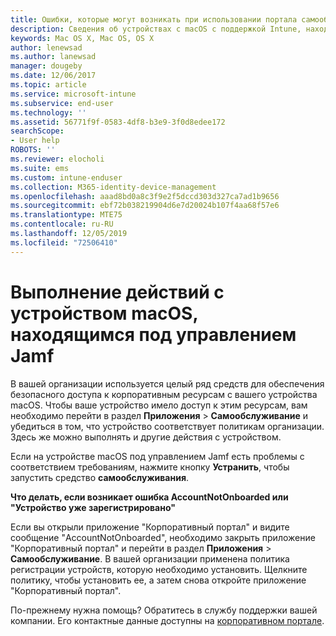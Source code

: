 ```yaml
---
title: Ошибки, которые могут возникать при использовании портала самообслуживания Jamf | Документы Майкрософт
description: Сведения об устройствах с macOS с поддержкой Intune, находящихся под управлением Jamf.
keywords: Mac OS X, Mac OS, OS X
author: lenewsad
ms.author: lanewsad
manager: dougeby
ms.date: 12/06/2017
ms.topic: article
ms.service: microsoft-intune
ms.subservice: end-user
ms.technology: ''
ms.assetid: 56771f9f-0583-4df8-b3e9-3f0d8edee172
searchScope:
- User help
ROBOTS: ''
ms.reviewer: elocholi
ms.suite: ems
ms.custom: intune-enduser
ms.collection: M365-identity-device-management
ms.openlocfilehash: aaad8bd0a8c3f9e2f5dccd303d327ca7ad1b9656
ms.sourcegitcommit: ebf72b038219904d6e7d20024b107f4aa68f57e6
ms.translationtype: MTE75
ms.contentlocale: ru-RU
ms.lasthandoff: 12/05/2019
ms.locfileid: "72506410"
---
```

# <a name="performing-actions-on-a-macos-device-managed-by-jamf"></a>Выполнение действий с устройством macOS, находящимся под управлением Jamf

В вашей организации используется целый ряд средств для обеспечения безопасного доступа к корпоративным ресурсам с вашего устройства macOS. Чтобы ваше устройство имело доступ к этим ресурсам, вам необходимо перейти в раздел **Приложения** > **Самообслуживание** и убедиться в том, что устройство соответствует политикам организации. Здесь же можно выполнять и другие действия с устройством.

Если на устройстве macOS под управлением Jamf есть проблемы с соответствием требованиям, нажмите кнопку **Устранить**, чтобы запустить средство **самообслуживания**.

__Что делать, если возникает ошибка AccountNotOnboarded или "Устройство уже зарегистрировано"__

Если вы открыли приложение "Корпоративный портал" и видите сообщение "AccountNotOnboarded", необходимо закрыть приложение "Корпоративный портал" и перейти в раздел **Приложения** > **Самообслуживание**. В вашей организации применена политика регистрации устройств, которую необходимо установить. Щелкните политику, чтобы установить ее, а затем снова откройте приложение "Корпоративный портал".

По-прежнему нужна помощь? Обратитесь в службу поддержки вашей компании. Его контактные данные доступны на [корпоративном портале](https://go.microsoft.com/fwlink/?linkid=2010980).
